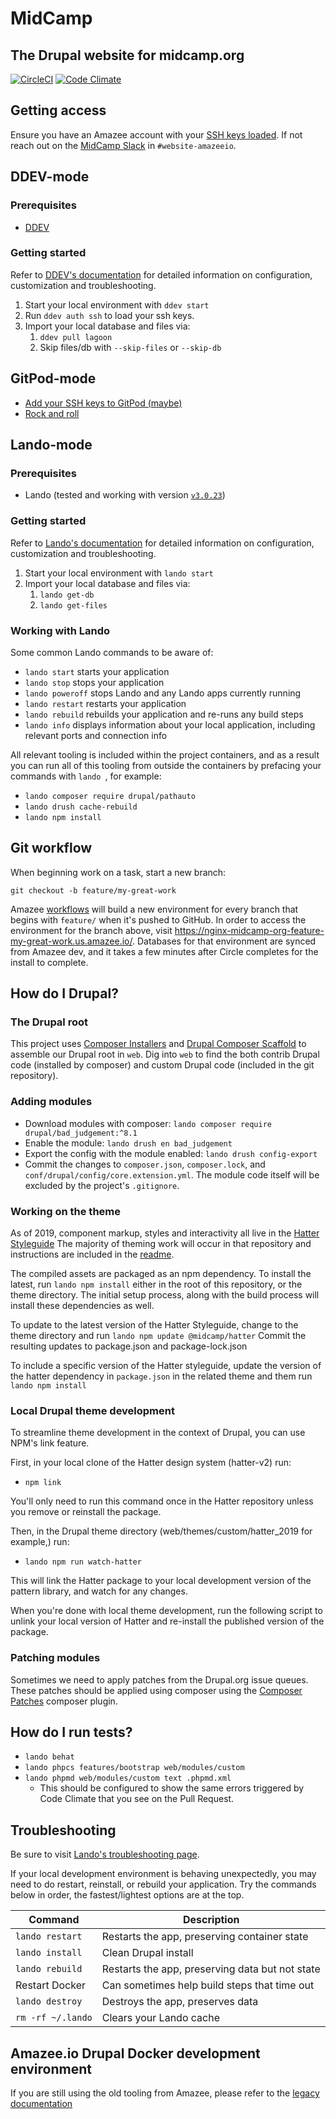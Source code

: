 # MidCamp

## The Drupal website for midcamp.org
[![CircleCI](https://circleci.com/gh/MidCamp/midcamp.svg?style=shield)](https://circleci.com/gh/MidCamp/midcamp)
[![Code Climate](https://codeclimate.com/github/MidCamp/midcamp/badges/gpa.svg)](https://codeclimate.com/github/MidCamp/midcamp)

## Getting access

Ensure you have an Amazee account with your [SSH keys loaded](http://dashboard.amazeeio.cloud/settings).  If not reach out on the [MidCamp Slack](https://mid.camp/slack) in `#website-amazeeio`.

## DDEV-mode

### Prerequisites

- [DDEV](https://ddev.readthedocs.io/en/latest/users/install/)

### Getting started

Refer to [DDEV's documentation](https://ddev.readthedocs.io/en/latest/) for detailed information on configuration, customization and troubleshooting.

1. Start your local environment with `ddev start`
1. Run `ddev auth ssh` to load your ssh keys.
1. Import your local database and files via:
    1. `ddev pull lagoon`
    1. Skip files/db with `--skip-files` or `--skip-db`

## GitPod-mode

- [Add your SSH keys to GitPod (maybe)](https://github.com/gitpod-io/gitpod/issues/666)
- [Rock and roll](https://gitpod.io/?autostart=true#https://github.com/MidCamp/midcamp)

## Lando-mode

### Prerequisites

- Lando (tested and working with version [`v3.0.23`](https://github.com/lando/lando/releases/tag/v3.0.23))

###  Getting started

Refer to [Lando's documentation](https://docs.lando.dev/) for detailed information on configuration, customization and troubleshooting.

1. Start your local environment with `lando start`
1. Import your local database and files via:
    1. `lando get-db`
    1. `lando get-files`

### Working with Lando

Some common Lando commands to be aware of:

- `lando start` starts your application
- `lando stop` stops your application
- `lando poweroff` stops Lando and any Lando apps currently running
- `lando restart` restarts your application
- `lando rebuild` rebuilds your application and re-runs any build steps
- `lando info` displays information about your local application, including relevant ports and connection info

All relevant tooling is included within the project containers, and as a result you can run all of this tooling from outside the containers by prefacing your commands with `lando `, for example:

- `lando composer require drupal/pathauto`
- `lando drush cache-rebuild`
- `lando npm install`

## Git workflow

When beginning work on a task, start a new branch:

`git checkout -b feature/my-great-work`

Amazee [workflows](https://lagoon.readthedocs.io/en/latest/using_lagoon/workflows/) will build a new environment for every branch that begins with `feature/` when it's pushed to GitHub. In order to access the environment for the branch above, visit https://nginx-midcamp-org-feature-my-great-work.us.amazee.io/. Databases for that environment are synced from Amazee dev, and it takes a few minutes after Circle completes for the install to complete.

## How do I Drupal?

### The Drupal root

This project uses [Composer Installers](https://github.com/composer/installers) and [Drupal Composer Scaffold](https://github.com/drupal/core-composer-scaffold) to assemble our Drupal root in `web`. Dig into `web` to find the both contrib Drupal code (installed by composer) and custom Drupal code (included in the git repository).

### Adding modules

* Download modules with composer: `lando composer require drupal/bad_judgement:^8.1`
* Enable the module: `lando drush en bad_judgement`
* Export the config with the module enabled: `lando drush config-export`
* Commit the changes to `composer.json`, `composer.lock`, and `conf/drupal/config/core.extension.yml`. The module code itself will be excluded by the project's `.gitignore`.

### Working on the theme

As of 2019, component markup, styles and interactivity all live in the [Hatter Styleguide](https://github.com/MidCamp/hatter-v2)
The majority of theming work will occur in that repository and instructions are included in the [readme](https://github.com/MidCamp/hatter-v2/blob/master/README.md).

The compiled assets are packaged as an npm dependency. To install the latest, run `lando npm install` either in the root of this
repository, or the theme directory. The initial setup process, along with the build process will install these
dependencies as well.

To update to the latest version of the Hatter Styleguide, change to the theme directory
and run `lando npm update @midcamp/hatter` Commit the resulting updates to package.json
and package-lock.json

To include a specific version of the Hatter styleguide, update the version of the hatter dependency in `package.json` in
the related theme and them run `lando npm install`

### Local Drupal theme development

To streamline theme development in the context of Drupal, you can use NPM's link feature.

First, in your local clone of the Hatter design system (hatter-v2) run:

* `npm link`

You'll only need to run this command once in the Hatter repository unless you remove or reinstall the package.

Then, in the Drupal theme directory (web/themes/custom/hatter_2019 for example,) run:

* `lando npm run watch-hatter`

This will link the Hatter package to your local development version of the pattern library, and watch for any changes.

When you're done with local theme development, run the following script to unlink your local version of Hatter and
re-install the published version of the package.

### Patching modules

Sometimes we need to apply patches from the Drupal.org issue queues. These patches should be applied using composer using the [Composer Patches](https://github.com/cweagans/composer-patches) composer plugin.

## How do I run tests?

* `lando behat`
* `lando phpcs features/bootstrap web/modules/custom`
* `lando phpmd web/modules/custom text .phpmd.xml`
  * This should be configured to show the same errors triggered by Code Climate that you see on the Pull Request.

## Troubleshooting

Be sure to visit [Lando's troubleshooting page](https://docs.lando.dev/help/logs.html).

If your local development environment is behaving unexpectedly, you may need to do restart, reinstall, or rebuild your application.  Try the commands below in order, the fastest/lightest options are at the top.

| Command           | Description                                     |
|-------------------|-------------------------------------------------|
| `lando restart`   | Restarts the app, preserving container state    |
| `lando install`   | Clean Drupal install                            |
| `lando rebuild`   | Restarts the app, preserving data but not state |
| Restart Docker    | Can sometimes help build steps that time out    |
| `lando destroy`   | Destroys the app, preserves data                |
| `rm -rf ~/.lando` | Clears your Lando cache                         |

## Amazee.io Drupal Docker development environment

If you are still using the old tooling from Amazee, please refer to the
[legacy documentation](docs/amazee-docker-environment.md)
